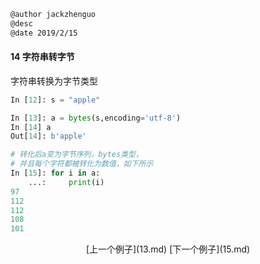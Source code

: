 ```markdown
@author jackzhenguo
@desc 
@date 2019/2/15
```

#### 14  字符串转字节　　

字符串转换为字节类型

```python
In [12]: s = "apple"                                                            

In [13]: a = bytes(s,encoding='utf-8')   
In [14] a 
Out[14]: b'apple'

# 转化后a变为字节序列，bytes类型，
# 并且每个字符都被转化为数值，如下所示
In [15]: for i in a: 
    ...:     print(i)                                                                       
97
112
112
108
101
```


<center>[上一个例子](13.md)    [下一个例子](15.md)</center>
